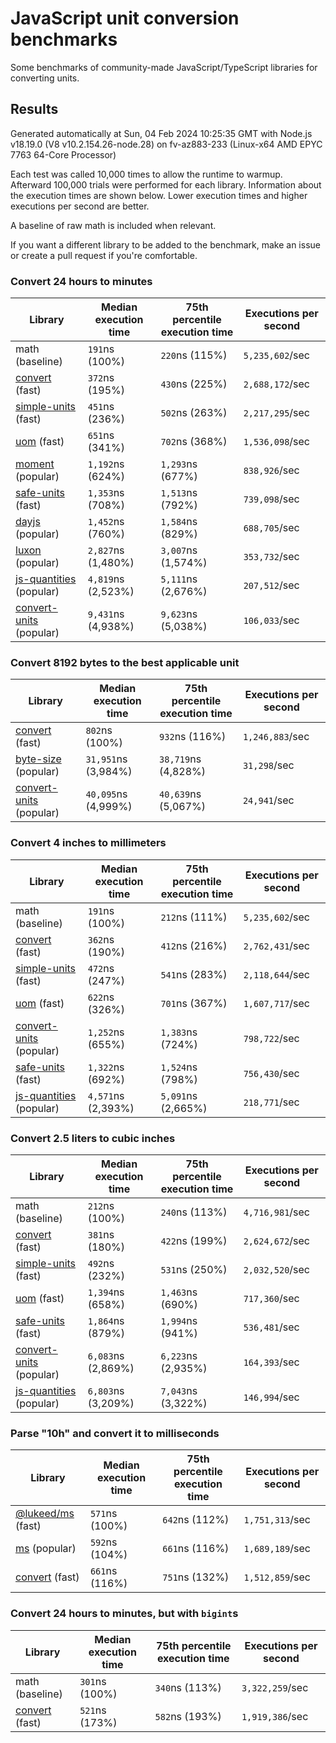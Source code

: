 # JavaScript unit conversion benchmarks

Some benchmarks of community-made JavaScript/TypeScript libraries for converting units.

## Results

<!-- beginblock(results) -->

Generated automatically at Sun, 04 Feb 2024 10:25:35 GMT with Node.js v18.19.0 (V8 v10.2.154.26-node.28) on fv-az883-233 (Linux-x64 AMD EPYC 7763 64-Core Processor)

Each test was called 10,000 times to allow the runtime to warmup.
Afterward 100,000 trials were performed for each library.
Information about the execution times are shown below.
Lower execution times and higher executions per second are better.

A baseline of raw math is included when relevant.

If you want a different library to be added to the benchmark, make an issue or create a pull request if you're comfortable.

### Convert 24 hours to minutes

| Library                                                            | Median execution time | 75th percentile execution time | Executions per second |
| ------------------------------------------------------------------ | --------------------- | ------------------------------ | --------------------- |
| math (baseline)                                                    | `191`ns (100%)        | `220`ns (115%)                 | `5,235,602`/sec       |
| [convert](https://npmjs.com/package/convert) (fast)                | `372`ns (195%)        | `430`ns (225%)                 | `2,688,172`/sec       |
| [simple-units](https://npmjs.com/package/simple-units) (fast)      | `451`ns (236%)        | `502`ns (263%)                 | `2,217,295`/sec       |
| [uom](https://npmjs.com/package/uom) (fast)                        | `651`ns (341%)        | `702`ns (368%)                 | `1,536,098`/sec       |
| [moment](https://npmjs.com/package/moment) (popular)               | `1,192`ns (624%)      | `1,293`ns (677%)               | `838,926`/sec         |
| [safe-units](https://npmjs.com/package/safe-units) (fast)          | `1,353`ns (708%)      | `1,513`ns (792%)               | `739,098`/sec         |
| [dayjs](https://npmjs.com/package/dayjs) (popular)                 | `1,452`ns (760%)      | `1,584`ns (829%)               | `688,705`/sec         |
| [luxon](https://npmjs.com/package/luxon) (popular)                 | `2,827`ns (1,480%)    | `3,007`ns (1,574%)             | `353,732`/sec         |
| [js-quantities](https://npmjs.com/package/js-quantities) (popular) | `4,819`ns (2,523%)    | `5,111`ns (2,676%)             | `207,512`/sec         |
| [convert-units](https://npmjs.com/package/convert-units) (popular) | `9,431`ns (4,938%)    | `9,623`ns (5,038%)             | `106,033`/sec         |

### Convert 8192 bytes to the best applicable unit

| Library                                                            | Median execution time | 75th percentile execution time | Executions per second |
| ------------------------------------------------------------------ | --------------------- | ------------------------------ | --------------------- |
| [convert](https://npmjs.com/package/convert) (fast)                | `802`ns (100%)        | `932`ns (116%)                 | `1,246,883`/sec       |
| [byte-size](https://npmjs.com/package/byte-size) (popular)         | `31,951`ns (3,984%)   | `38,719`ns (4,828%)            | `31,298`/sec          |
| [convert-units](https://npmjs.com/package/convert-units) (popular) | `40,095`ns (4,999%)   | `40,639`ns (5,067%)            | `24,941`/sec          |

### Convert 4 inches to millimeters

| Library                                                            | Median execution time | 75th percentile execution time | Executions per second |
| ------------------------------------------------------------------ | --------------------- | ------------------------------ | --------------------- |
| math (baseline)                                                    | `191`ns (100%)        | `212`ns (111%)                 | `5,235,602`/sec       |
| [convert](https://npmjs.com/package/convert) (fast)                | `362`ns (190%)        | `412`ns (216%)                 | `2,762,431`/sec       |
| [simple-units](https://npmjs.com/package/simple-units) (fast)      | `472`ns (247%)        | `541`ns (283%)                 | `2,118,644`/sec       |
| [uom](https://npmjs.com/package/uom) (fast)                        | `622`ns (326%)        | `701`ns (367%)                 | `1,607,717`/sec       |
| [convert-units](https://npmjs.com/package/convert-units) (popular) | `1,252`ns (655%)      | `1,383`ns (724%)               | `798,722`/sec         |
| [safe-units](https://npmjs.com/package/safe-units) (fast)          | `1,322`ns (692%)      | `1,524`ns (798%)               | `756,430`/sec         |
| [js-quantities](https://npmjs.com/package/js-quantities) (popular) | `4,571`ns (2,393%)    | `5,091`ns (2,665%)             | `218,771`/sec         |

### Convert 2.5 liters to cubic inches

| Library                                                            | Median execution time | 75th percentile execution time | Executions per second |
| ------------------------------------------------------------------ | --------------------- | ------------------------------ | --------------------- |
| math (baseline)                                                    | `212`ns (100%)        | `240`ns (113%)                 | `4,716,981`/sec       |
| [convert](https://npmjs.com/package/convert) (fast)                | `381`ns (180%)        | `422`ns (199%)                 | `2,624,672`/sec       |
| [simple-units](https://npmjs.com/package/simple-units) (fast)      | `492`ns (232%)        | `531`ns (250%)                 | `2,032,520`/sec       |
| [uom](https://npmjs.com/package/uom) (fast)                        | `1,394`ns (658%)      | `1,463`ns (690%)               | `717,360`/sec         |
| [safe-units](https://npmjs.com/package/safe-units) (fast)          | `1,864`ns (879%)      | `1,994`ns (941%)               | `536,481`/sec         |
| [convert-units](https://npmjs.com/package/convert-units) (popular) | `6,083`ns (2,869%)    | `6,223`ns (2,935%)             | `164,393`/sec         |
| [js-quantities](https://npmjs.com/package/js-quantities) (popular) | `6,803`ns (3,209%)    | `7,043`ns (3,322%)             | `146,994`/sec         |

### Parse "10h" and convert it to milliseconds

| Library                                                   | Median execution time | 75th percentile execution time | Executions per second |
| --------------------------------------------------------- | --------------------- | ------------------------------ | --------------------- |
| [@lukeed/ms](https://npmjs.com/package/@lukeed/ms) (fast) | `571`ns (100%)        | `642`ns (112%)                 | `1,751,313`/sec       |
| [ms](https://npmjs.com/package/ms) (popular)              | `592`ns (104%)        | `661`ns (116%)                 | `1,689,189`/sec       |
| [convert](https://npmjs.com/package/convert) (fast)       | `661`ns (116%)        | `751`ns (132%)                 | `1,512,859`/sec       |

### Convert 24 hours to minutes, but with `bigint`s

| Library                                             | Median execution time | 75th percentile execution time | Executions per second |
| --------------------------------------------------- | --------------------- | ------------------------------ | --------------------- |
| math (baseline)                                     | `301`ns (100%)        | `340`ns (113%)                 | `3,322,259`/sec       |
| [convert](https://npmjs.com/package/convert) (fast) | `521`ns (173%)        | `582`ns (193%)                 | `1,919,386`/sec       |

<!-- endblock(results) -->
